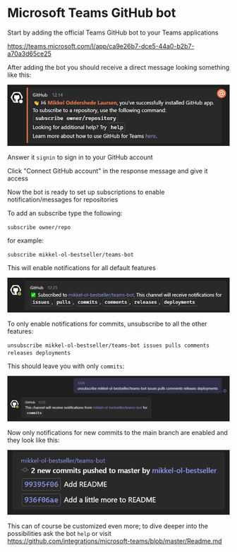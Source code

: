 # Microsoft Teams GitHub bot

Start by adding the official Teams GitHub bot to your Teams applications

https://teams.microsoft.com/l/app/ca9e26b7-dce5-44a0-b2b7-a70a3d65ce25

After adding the bot you should receive a direct message looking something like this:

![First direct message](img/first-dm.png)

Answer it `signin` to sign in to your GitHub account

Click "Connect GitHub account" in the response message and give it access

Now the bot is ready to set up subscriptions to enable notification/messages for repositories

To add an subscribe type the following:

`subscribe owner/repo`

for example:

`subscribe mikkel-ol-bestseller/teams-bot`

This will enable notifications for all default features

![Subscription](img/subscription.png)

To only enable notifications for commits, unsubscribe to all the other features:

`unsubscribe mikkel-ol-bestseller/teams-bot issues pulls comments releases deployments`

This should leave you with only `commits`:

![Unsubscribe](img/unsubscribe.png)

Now only notifications for new commits to the main branch are enabled and they look like this:

![Unsubscribe](img/notification.png)

This can of course be customized even more; to dive deeper into the possibilities ask the bot `help` or visit https://github.com/integrations/microsoft-teams/blob/master/Readme.md
